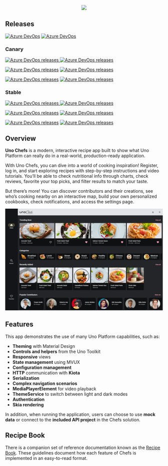 <p align="center">
	<picture>
	  <source media="(prefers-color-scheme: dark)" srcset="https://github.com/user-attachments/assets/e649c6d5-f83d-4aee-b304-403a66b75d8f">
	  <source media="(prefers-color-scheme: light)" srcset="https://github.com/user-attachments/assets/d74719cf-c519-47b2-bb1d-eeb52395dc5d">
		<img height="300px" src="https://github.com/user-attachments/assets/d74719cf-c519-47b2-bb1d-eeb52395dc5d"">
	</picture>
</p>

## Releases

[![Azure DevOps](https://img.shields.io/azure-devops/build/uno-platform/1dd81cbd-cb35-41de-a570-b0df3571a196/122/main?label=main)](https://uno-platform.visualstudio.com/Uno%20Platform/_build?definitionId=122&_a=summary&repositoryFilter=137&branchFilter=11232%2C11232%2C11232%2C11232%2C11232%2C11232)
[![Azure DevOps](https://img.shields.io/azure-devops/build/uno-platform/1dd81cbd-cb35-41de-a570-b0df3571a196/128/canaries/dev?label=canary)](https://uno-platform.visualstudio.com/Uno%20Platform/_build?definitionId=128&_a=summary&repositoryFilter=137&branchFilter=14458%2C14458%2C14458%2C14458%2C14458%2C14458%2C14458%2C14458%2C14458%2C14458%2C14458%2C14458%2C14458%2C14458%2C14458%2C14458%2C14458%2C14458%2C14458%2C14458%2C14458%2C14458%2C14458%2C14458)

### Canary

[![Azure DevOps releases](https://img.shields.io/azure-devops/release/uno-platform/1dd81cbd-cb35-41de-a570-b0df3571a196/83/244?logo=webassembly&logoColor=%23FFFFFF&label=WASM%20(Skia))
](https://green-wave-0d2d8e10f-canaryskia.eastus2.2.azurestaticapps.net/)[![Azure DevOps releases](https://img.shields.io/azure-devops/release/uno-platform/1dd81cbd-cb35-41de-a570-b0df3571a196/83/240?logo=webassembly&logoColor=%23FFFFFF&label=WASM%20(Native))
](https://green-wave-0d2d8e10f-canary.eastus2.2.azurestaticapps.net/)

[![Azure DevOps releases](https://img.shields.io/azure-devops/release/uno-platform/1dd81cbd-cb35-41de-a570-b0df3571a196/83/245?logo=apple&label=TestFlight%20(Skia))](https://testflight.apple.com/v1/app/6742193286)
[![Azure DevOps releases](https://img.shields.io/azure-devops/release/uno-platform/1dd81cbd-cb35-41de-a570-b0df3571a196/83/215?logo=apple&label=TestFlight%20(Native))](https://testflight.apple.com/v1/app/6448395937)

[![Azure DevOps releases](https://img.shields.io/azure-devops/release/uno-platform/1dd81cbd-cb35-41de-a570-b0df3571a196/83/246?logo=android&label=Play%20Store%20(Skia))](https://play.google.com/store/apps/details?id=uno.platform.chefs.skia_canary)
[![Azure DevOps releases](https://img.shields.io/azure-devops/release/uno-platform/1dd81cbd-cb35-41de-a570-b0df3571a196/83/213?logo=android&label=AppCenter%20(Native))](https://appcenter.ms/orgs/unoplatform/apps/Uno-Chefs-Canary/distribute/releases)

### Stable

[![Azure DevOps releases](https://img.shields.io/azure-devops/release/uno-platform/1dd81cbd-cb35-41de-a570-b0df3571a196/82/250?logo=webassembly&logoColor=%23FFFFFF&label=WASM%20(Skia))
](https://green-wave-0d2d8e10f-skia.eastus2.2.azurestaticapps.net/)[![Azure DevOps releases](https://img.shields.io/azure-devops/release/uno-platform/1dd81cbd-cb35-41de-a570-b0df3571a196/82/249?logo=webassembly&logoColor=%23FFFFFF&label=WASM%20(Native))
](https://green-wave-0d2d8e10f-native.eastus2.2.azurestaticapps.net/)

[![Azure DevOps releases](https://img.shields.io/azure-devops/release/uno-platform/1dd81cbd-cb35-41de-a570-b0df3571a196/82/247?logo=apple&label=TestFlight%20(Skia))](https://testflight.apple.com/v1/app/6742193353)
[![Azure DevOps releases](https://img.shields.io/azure-devops/release/uno-platform/1dd81cbd-cb35-41de-a570-b0df3571a196/82/211?logo=apple&label=TestFlight%20(Native))](https://testflight.apple.com/v1/app/6448395831)

[![Azure DevOps releases](https://img.shields.io/azure-devops/release/uno-platform/1dd81cbd-cb35-41de-a570-b0df3571a196/82/248?logo=android&label=Play%20Store%20(Skia))](https://play.google.com/store/apps/details?id=uno.platform.chefs.skia)
[![Azure DevOps releases](https://img.shields.io/azure-devops/release/uno-platform/1dd81cbd-cb35-41de-a570-b0df3571a196/82/212?logo=android&label=AppCenter%20(Native))](https://appcenter.ms/orgs/unoplatform/apps/Uno-Chefs/distribute/releases)

## Overview

**Uno Chefs** is a modern, interactive recipe app built to show what Uno Platform can really do in a real-world, production-ready application.

With Uno Chefs, you can dive into a world of cooking inspiration! Register, log in, and start exploring recipes with step-by-step instructions and video tutorials. You’ll be able to check nutritional info through charts, check reviews, favorite your top picks, and filter results to match your taste.

But there’s more! You can discover contributors and their creations, see who’s cooking nearby on an interactive map, build your own personalized cookbooks, check notifications, and access the settings page.

![MainPage Image](doc/assets/main-page.png)

## Features

This app demonstrates the use of many Uno Platform capabilities, such as:

- **Theming** with Material Design
- **Controls and helpers** from the Uno Toolkit
- **Responsive** views
- **State management** using MVUX
- **Configuration management**
- **HTTP** communication with **Kiota**
- **Serialization**
- **Complex navigation scenarios**
- **MediaPlayerElement** for video playback
- **ThemeService** to switch between light and dark modes
- **Authentication**
- **Skia rendering**

In addition, when running the application, users can choose to use **mock data** or connect to the **included API project** in the Chefs solution.

## Recipe Book

There is a companion set of reference documentation known as the [Recipe Book](https://platform.uno/docs/articles/external/uno.chefs/doc/RecipeBooksOverview.html). These guidelines document how each feature of Chefs is implemented in an easy-to-read format.
